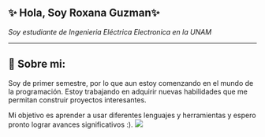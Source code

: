 ## ✨ Hola, Soy Roxana Guzman✨

*Soy estudiante de Ingenieria Eléctrica Electronica en la UNAM*

---
## 🎨 Sobre mi:
Soy de primer semestre, por lo que aun estoy comenzando en el mundo de la programación. Estoy trabajando en adquirir nuevas habilidades que me permitan construir proyectos interesantes.

Mi objetivo es aprender a usar diferentes lenguajes y herramientas y espero pronto lograr avances significativos :).
![](https://i.pinimg.com/236x/ae/fa/59/aefa5916c45d996ff5d4bd38d1703973.jpg)

